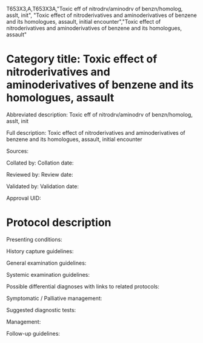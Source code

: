 T653X3,A,T653X3A,"Toxic eff of nitrodrv/aminodrv of benzn/homolog, asslt, init", "Toxic effect of nitroderivatives and aminoderivatives of benzene and its homologues, assault, initial encounter","Toxic effect of nitroderivatives and aminoderivatives of benzene and its homologues, assault"
# Category title: Toxic effect of nitroderivatives and aminoderivatives of benzene and its homologues, assault

Abbreviated description: Toxic eff of nitrodrv/aminodrv of benzn/homolog, asslt, init

Full description: Toxic effect of nitroderivatives and aminoderivatives of benzene and its homologues, assault, initial encounter

Sources:

Collated by:
Collation date:

Reviewed by:
Review date:

Validated by:
Validation date:

Approval UID:

# Protocol description

Presenting conditions:

History capture guidelines:

General examination guidelines:

Systemic examination guidelines:

Possible differential diagnoses with links to related protocols:

Symptomatic / Palliative management:

Suggested diagnostic tests:

Management:

Follow-up guidelines:
